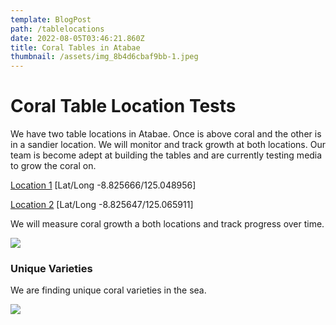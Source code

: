 ```yaml
---
template: BlogPost
path: /tablelocations
date: 2022-08-05T03:46:21.860Z
title: Coral Tables in Atabae
thumbnail: /assets/img_8b4d6cbaf9bb-1.jpeg
---
```

# Coral Table Location Tests

We have two table locations in Atabae.  Once is above coral and the other is in a sandier location.  We will monitor and track growth at both locations.  Our team is become adept at building the tables and are currently testing media to grow the coral on.

[Location 1](https://www.google.com/maps/place/8%C2%B049'32.4%22S+125%C2%B002'56.2%22E/@-8.8510764,125.0185661,13.45z/data=!4m5!3m4!1s0x0:0x995013dedc8a3769!8m2!3d-8.825666!4d125.048956) \[Lat/Long -8.825666/125.048956]

[Location 2](https://www.google.com/maps/place/8%C2%B049'32.3%22S+125%C2%B003'57.3%22E/@-8.8321924,125.0640756,14.65z/data=!4m5!3m4!1s0x0:0xe383b92b3784cc7f!8m2!3d-8.825647!4d125.065911) \[Lat/Long -8.825647/125.065911]

We will measure coral growth a both locations and track progress over time.

![](/assets/measurecoral.png)

### Unique Varieties

We are finding unique coral varieties in the sea. 

![](/assets/photo-2022-08-04-23-03-52-4.jpg)